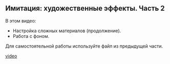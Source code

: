 ## Имитация: художественные эффекты. Часть 2

В этом видео:

- Настройка сложных материалов (продолжение).  
- Работа с фоном.

Для самостоятельной работы используйте файл из предыдущей части.
  
[video](https://player.softculture.cc/embed/online/SVR/SVR_15.24.05_L7-1_Artist_Render_Part2)
